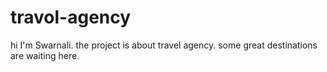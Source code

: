 # travol-agency
hi I'm Swarnali. the project is about travel agency.
some great destinations are waiting here.
